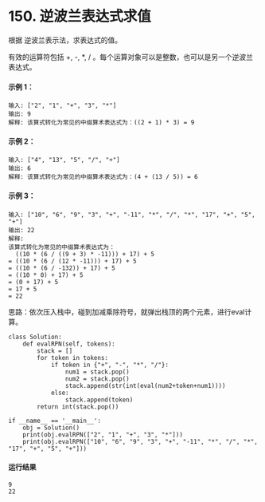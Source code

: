 # 150. 逆波兰表达式求值
根据 逆波兰表示法，求表达式的值。

有效的运算符包括 +, -, *, / 。每个运算对象可以是整数，也可以是另一个逆波兰表达式。

#### 示例 1：

    输入: ["2", "1", "+", "3", "*"]
    输出: 9
    解释: 该算式转化为常见的中缀算术表达式为：((2 + 1) * 3) = 9
#### 示例 2：

    输入: ["4", "13", "5", "/", "+"]
    输出: 6
    解释: 该算式转化为常见的中缀算术表达式为：(4 + (13 / 5)) = 6
#### 示例 3：

    输入: ["10", "6", "9", "3", "+", "-11", "*", "/", "*", "17", "+", "5", "+"]
    输出: 22
    解释: 
    该算式转化为常见的中缀算术表达式为：
      ((10 * (6 / ((9 + 3) * -11))) + 17) + 5
    = ((10 * (6 / (12 * -11))) + 17) + 5
    = ((10 * (6 / -132)) + 17) + 5
    = ((10 * 0) + 17) + 5
    = (0 + 17) + 5
    = 17 + 5
    = 22

思路：依次压入栈中，碰到加减乘除符号，就弹出栈顶的两个元素，进行eval计算。

    class Solution:
        def evalRPN(self, tokens):
            stack = []
            for token in tokens:
                if token in {"+", "-", "*", "/"}:
                    num1 = stack.pop()
                    num2 = stack.pop()
                    stack.append(str(int(eval(num2+token+num1))))
                else:
                    stack.append(token)
            return int(stack.pop())

    if __name__ == '__main__':
        obj = Solution()
        print(obj.evalRPN(["2", "1", "+", "3", "*"]))
        print(obj.evalRPN(["10", "6", "9", "3", "+", "-11", "*", "/", "*", "17", "+", "5", "+"]))
        
#### 运行结果
    9
    22
